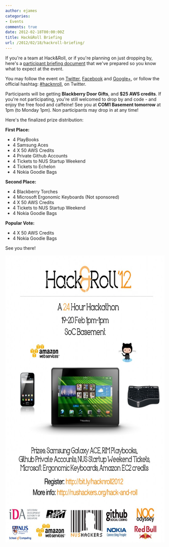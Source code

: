 ```yaml
---
author: ejames
categories:
- Events
comments: true
date: 2012-02-18T00:00:00Z
title: Hack&Roll Briefing
url: /2012/02/18/hackroll-briefing/
---
```


If you're a team at Hack&amp;Roll, or if you're planning on just dropping by, here's a <a href="/res/2012/01/HackRollBriefing.pdf">participant briefing document</a> that we've prepared so you know what to expect at the event.

You may follow the event on <a href="https://twitter.com/nushackers">Twitter</a>, <a href="http://www.facebook.com/pages/NUS-Hackers/164904410234667">Facebook</a> and <a href="https://plus.google.com/116062151863023912691/posts">Google+</a>, or follow the official hashtag: <a href="https://twitter.com/#!/search/%23hacknroll">#hacknroll</a>, on Twitter.

Participants will be getting <strong>Blackberry Door Gifts</strong>, and <strong>$25 AWS credits</strong>. If you're not participating, you're still welcomed to drop by and code - and enjoy the free food and caffeine! See you at <strong>COM1 Basement tomorrow</strong> at 1pm (to Monday 1pm). Non participants may drop in at any time!

Here's the finalized prize distribution:

<strong>First Place:</strong>
<ul>
	<li>4 PlayBooks</li>
	<li>4 Samsung Aces</li>
	<li>4 X 50 AWS Credits</li>
	<li>4 Private Github Accounts</li>
	<li>4 Tickets to NUS Startup Weekend</li>
	<li>4 Tickets to Echelon</li>
	<li>4 Nokia Goodie Bags</li>
</ul>
<strong>Second Place:</strong>
<ul>
	<li>4 Blackberry Torches</li>
	<li>4 Microsoft Ergonomic Keyboards (Not sponsored)</li>
	<li>4 X 50 AWS Credits</li>
	<li>4 Tickets to NUS Startup Weekend</li>
	<li>4 Nokia Goodie Bags</li>
</ul>
<strong>Popular Vote:</strong>
<ul>
	<li>4 X 50 AWS Credits</li>
	<li>4 Nokia Goodie Bags</li>
</ul>

See you there!

<a href="/res/2012/02/hacknrollposterthird.jpg"><img src="/res/2012/02/hacknrollposterthird-724x1024.jpg" alt="" title="hacknrollposterthird" width="640" height="905" class="alignleft size-large wp-image-2215" /></a>
